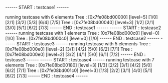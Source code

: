 ------ START : testcase1 ------

running testcase with 6 elements
Tree : [0x7fe08bd00000] [level=5] [1/0] [2/1] [3/2] [5/3] [6/4] [7/5]
Tree : [0x7fe08bd00040] [level=3] [1/2] [2/1] [3/0] [5/1] [6/2] [7/3]
------ END   : testcase1 ------
------ START : testcase2 ------
running testcase with 1 elements
Tree : [0x7fe08bd000c0] [level=0] [1/0]
Tree : [0x7fe08bd000c0] [level=0] [1/0]
------ END   : testcase2 ------
------ START : testcase3 ------
running testcase with 5 elements
Tree : [0x7fe08bd000e0] [level=2] [3/1] [4/2] [5/0] [6/2] [7/1]
Tree : [0x7fe08bd000e0] [level=2] [3/2] [4/1] [5/0] [6/1] [7/2]
------ END   : testcase3 ------
------ START : testcase4 ------
running testcase with 7 elements
Tree : [0x7fe08bd00180] [level=3] [1/3] [2/2] [3/1] [4/2] [5/0] [6/2] [7/1]
Tree : [0x7fe08bd001c0] [level=3] [1/3] [2/2] [3/1] [4/0] [5/1] [6/2] [7/3]
------ END   : testcase4 ------

